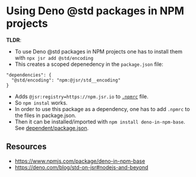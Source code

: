 # Using Deno @std packages in NPM projects

**TLDR**:

- To use Deno @std packages in NPM projects one has to install them with `npx jsr add @std/encoding`
- This creates a scoped depenedency in the `package.json` file:
```
"dependencies": {
  "@std/encoding": "npm:@jsr/std__encoding"
}
```
- Adds `@jsr:registry=https://npm.jsr.io` to [`.npmrc`](./base/.npmrc) file.
- So `npm instal` works.
- In order to use this package as a dependency, one has to add `.npmrc` to the files in package.json.
- Then it can be installed/imported with `npm install deno-in-npm-base`. See [dependent/package.json](./dependent/package.json).



## Resources

- https://www.npmjs.com/package/deno-in-npm-base
- https://deno.com/blog/std-on-jsr#nodejs-and-beyond

